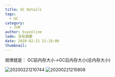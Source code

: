 ```yaml
---
title: GC Details
tags:
  - GC
category:
  - JVM
author: bsyonline
lede: 没有摘要
date: 2020-02-21 21:18:00
thumbnail:
---
```


规律就是： GC前内存大小->GC后内存大小(总内存大小)


<img src="https://s2.ax1x.com/2020/02/21/3uzCuQ.png" alt="20200221210744" border="0">

<img src="https://s2.ax1x.com/2020/02/21/3uzPBj.png" alt="20200221210808" border="0">